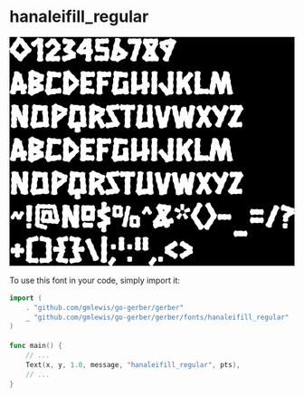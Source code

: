# hanaleifill_regular

![hanaleifill_regular](hanaleifill_regular.png)

To use this font in your code, simply import it:

```go
import (
	. "github.com/gmlewis/go-gerber/gerber"
	_ "github.com/gmlewis/go-gerber/gerber/fonts/hanaleifill_regular"
)

func main() {
	// ...
	Text(x, y, 1.0, message, "hanaleifill_regular", pts),
	// ...
}
```
